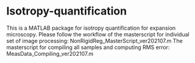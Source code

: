 # Isotropy-quantification
This is a MATLAB package for isotropy quantification for expansion microscopy. 
Please follow the workflow of the masterscript for individual set of image processing:
NonRigidReg_MasterScript_ver202107.m
The masterscript for compiling all samples and computing RMS error:
MeasData_Compiling_ver202107.m